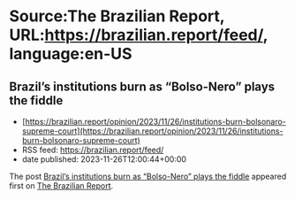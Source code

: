 # Source:The Brazilian Report, URL:https://brazilian.report/feed/, language:en-US

## Brazil’s institutions burn as “Bolso-Nero” plays the fiddle
 - [https://brazilian.report/opinion/2023/11/26/institutions-burn-bolsonaro-supreme-court](https://brazilian.report/opinion/2023/11/26/institutions-burn-bolsonaro-supreme-court)
 - RSS feed: https://brazilian.report/feed/
 - date published: 2023-11-26T12:00:44+00:00

<p>The post <a href="https://brazilian.report/opinion/2023/11/26/institutions-burn-bolsonaro-supreme-court/" rel="nofollow">Brazil&#8217;s institutions burn as &#8220;Bolso-Nero&#8221; plays the fiddle</a> appeared first on <a href="https://brazilian.report" rel="nofollow">The Brazilian Report</a>.</p>

